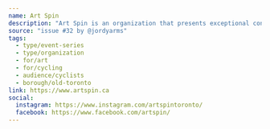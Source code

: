 ```yaml
---
name: Art Spin
description: "Art Spin is an organization that presents exceptional contemporary art in unexpected spaces to create unique public experiences. We're a gallery without walls, a cultural centre that lives and travels across the city, a nomadic arts programmer and a cultural mediator – mentoring, collaborating, supporting and sharing contemporary art – making it public in the process."
source: "issue #32 by @jordyarms"
tags:
  - type/event-series
  - type/organization
  - for/art
  - for/cycling
  - audience/cyclists
  - borough/old-toronto
link: https://www.artspin.ca
social:
  instagram: https://www.instagram.com/artspintoronto/
  facebook: https://www.facebook.com/artspin/
---
```


<!-- Community added from GitHub issue #32 -->
